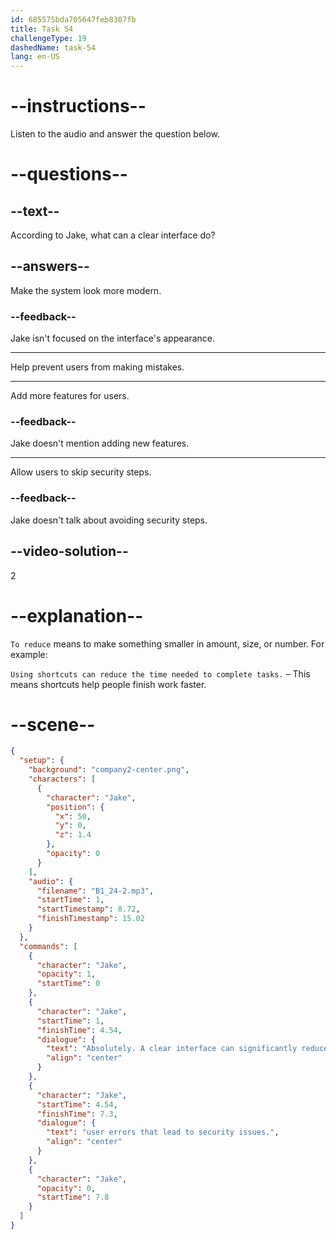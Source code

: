 ```yaml
---
id: 685575bda705647feb8307fb
title: Task 54
challengeType: 19
dashedName: task-54
lang: en-US
---
```


<!-- (Audio) Jake: Absolutely. A clear interface can significantly reduce user errors that lead to security issues. -->

# --instructions--

Listen to the audio and answer the question below.

# --questions--

## --text--

According to Jake, what can a clear interface do?

## --answers--

Make the system look more modern.

### --feedback--

Jake isn't focused on the interface's appearance.

---

Help prevent users from making mistakes.

---

Add more features for users.

### --feedback--

Jake doesn't mention adding new features.

---

Allow users to skip security steps.

### --feedback--

Jake doesn't talk about avoiding security steps.

## --video-solution--

2

# --explanation--

`To reduce` means to make something smaller in amount, size, or number. For example:

`Using shortcuts can reduce the time needed to complete tasks.` – This means shortcuts help people finish work faster.

# --scene--

```json
{
  "setup": {
    "background": "company2-center.png",
    "characters": [
      {
        "character": "Jake",
        "position": {
          "x": 50,
          "y": 0,
          "z": 1.4
        },
        "opacity": 0
      }
    ],
    "audio": {
      "filename": "B1_24-2.mp3",
      "startTime": 1,
      "startTimestamp": 8.72,
      "finishTimestamp": 15.02
    }
  },
  "commands": [
    {
      "character": "Jake",
      "opacity": 1,
      "startTime": 0
    },
    {
      "character": "Jake",
      "startTime": 1,
      "finishTime": 4.54,
      "dialogue": {
        "text": "Absolutely. A clear interface can significantly reduce",
        "align": "center"
      }
    },
    {
      "character": "Jake",
      "startTime": 4.54,
      "finishTime": 7.3,
      "dialogue": {
        "text": "user errors that lead to security issues.",
        "align": "center"
      }
    },
    {
      "character": "Jake",
      "opacity": 0,
      "startTime": 7.8
    }
  ]
}
```
